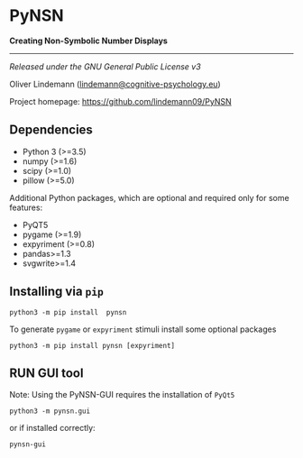 PyNSN
=====

**Creating Non-Symbolic Number Displays**

---


*Released under the GNU General Public License v3* 

Oliver Lindemann (lindemann@cognitive-psychology.eu)

Project homepage: https://github.com/lindemann09/PyNSN


Dependencies
------------

* Python 3 (>=3.5)
* numpy (>=1.6)
* scipy (>=1.0)
* pillow (>=5.0)

Additional Python packages, which are optional and required only for some 
features:

* PyQT5 
* pygame (>=1.9)
* expyriment (>=0.8)
* pandas>=1.3
* svgwrite>=1.4

Installing via `pip`
--------------------

```
python3 -m pip install  pynsn
```

To generate `pygame` or `expyriment` stimuli install some optional packages

```
python3 -m pip install pynsn [expyriment]
```



RUN GUI tool
-------------

Note: Using the PyNSN-GUI requires the installation of `PyQt5` 

```
python3 -m pynsn.gui
```

or if installed correctly:

```
pynsn-gui
```


